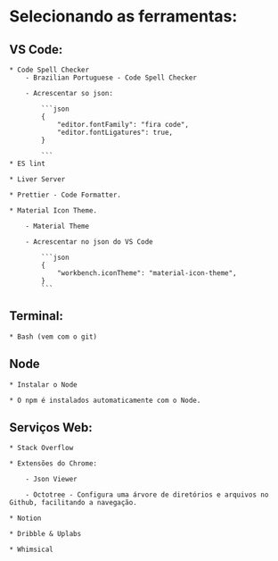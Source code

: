# Selecionando as ferramentas:

## VS Code:

    * Code Spell Checker
        - Brazilian Portuguese - Code Spell Checker

        - Acrescentar so json:

            ```json
            {
                "editor.fontFamily": "fira code",
                "editor.fontLigatures": true,
            }

            ```
    * ES lint

    * Liver Server

    * Prettier - Code Formatter.

    * Material Icon Theme.

        - Material Theme

        - Acrescentar no json do VS Code

            ```json
            {
                "workbench.iconTheme": "material-icon-theme",
            }
            ```

## Terminal:

    * Bash (vem com o git)

## Node

    * Instalar o Node

    * O npm é instalados automaticamente com o Node.

## Serviços Web:

    * Stack Overflow

    * Extensões do Chrome:

        - Json Viewer

        - Octotree - Configura uma árvore de diretórios e arquivos no Github, facilitando a navegação.
    
    * Notion

    * Dribble & Uplabs

    * Whimsical




